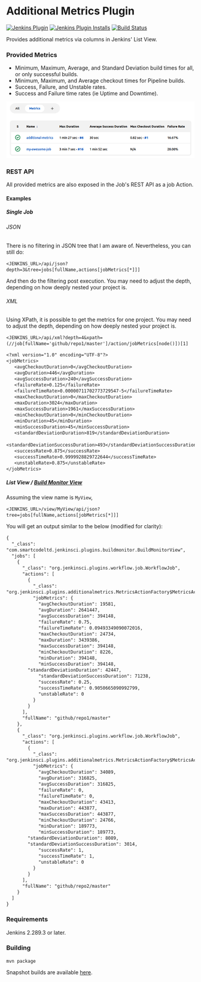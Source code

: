 Additional Metrics Plugin
=========================

[![Jenkins Plugin](https://img.shields.io/jenkins/plugin/v/additional-metrics.svg)](https://plugins.jenkins.io/additional-metrics)
[![Jenkins Plugin Installs](https://img.shields.io/jenkins/plugin/i/additional-metrics.svg?color=blue)](https://plugins.jenkins.io/additional-metrics)
[![Build Status](https://ci.jenkins.io/buildStatus/icon?job=Plugins/additional-metrics-plugin/master)](https://ci.jenkins.io/job/Plugins/job/additional-metrics-plugin/job/master/)

Provides additional metrics via columns in Jenkins' List View.

### Provided Metrics
- Minimum, Maximum, Average, and Standard Deviation build times for all, or only successful builds.
- Minimum, Maximum, and Average checkout times for Pipeline builds.
- Success, Failure, and Unstable rates.
- Success and Failure time rates (ie Uptime and Downtime).

![](images/screenshot.png)

### REST API
All provided metrics are also exposed in the Job's REST API as a job Action.

#### Examples

##### Single Job

###### JSON
There is no filtering in JSON tree that I am aware of. Nevertheless, you can still do:
```
<JENKINS_URL>/api/json?depth=3&tree=jobs[fullName,actions[jobMetrics[*]]]
```
And then do the filtering post execution. You may need to adjust the depth, depending on how deeply nested your project is.

###### XML
Using XPath, it is possible to get the metrics for one project. You may need to adjust the depth, depending on how deeply nested your project is.
```
<JENKINS_URL>/api/xml?depth=4&xpath=(//job[fullName='github/repo1/master']/action/jobMetrics[node()])[1]
```

```
<?xml version="1.0" encoding="UTF-8"?>
<jobMetrics>
   <avgCheckoutDuration>0</avgCheckoutDuration>
   <avgDuration>446</avgDuration>
   <avgSuccessDuration>240</avgSuccessDuration>
   <failureRate>0.125</failureRate>
   <failureTimeRate>0.00000711702773729547-5</failureTimeRate>
   <maxCheckoutDuration>0</maxCheckoutDuration>
   <maxDuration>3024</maxDuration>
   <maxSuccessDuration>1961</maxSuccessDuration>
   <minCheckoutDuration>0</minCheckoutDuration>
   <minDuration>45</minDuration>
   <minSuccessDuration>45</minSuccessDuration>
   <standardDeviationDuration>819</standardDeviationDuration>
   <standardDeviationSuccessDuration>493</standardDeviationSuccessDuration>
   <successRate>0.875</successRate>
   <successTimeRate>0.9999928829722644</successTimeRate>
   <unstableRate>0.875</unstableRate>
</jobMetrics>
```

##### List View / [Build Monitor View](https://plugins.jenkins.io/build-monitor-plugin)
Assuming the view name is `MyView`,
```
<JENKINS_URL>/view/MyView/api/json?tree=jobs[fullName,actions[jobMetrics[*]]]
```

You will get an output similar to the below (modified for clarity):

```
{
  "_class": "com.smartcodeltd.jenkinsci.plugins.buildmonitor.BuildMonitorView",
  "jobs": [
    {
      "_class": "org.jenkinsci.plugins.workflow.job.WorkflowJob",
      "actions": [
        {
          "_class": "org.jenkinsci.plugins.additionalmetrics.MetricsActionFactory$MetricsAction",
          "jobMetrics": {
            "avgCheckoutDuration": 19581,
            "avgDuration": 2641447,
            "avgSuccessDuration": 394148,
            "failureRate": 0.75,
            "failureTimeRate": 0.09493349090072016,
            "maxCheckoutDuration": 24734,
            "maxDuration": 3439386,
            "maxSuccessDuration": 394148,
            "minCheckoutDuration": 8226,
            "minDuration": 394148,
            "minSuccessDuration": 394148,
	    "standardDeviationDuration": 42447,
            "standardDeviationSuccessDuration": 71238,
            "successRate": 0.25,
            "successTimeRate": 0.9050665090992799, 
            "unstableRate": 0
          }
        }
      ],
      "fullName": "github/repo1/master"
    },
    {
      "_class": "org.jenkinsci.plugins.workflow.job.WorkflowJob",
      "actions": [
        {
          "_class": "org.jenkinsci.plugins.additionalmetrics.MetricsActionFactory$MetricsAction",
          "jobMetrics": {
            "avgCheckoutDuration": 34089,
            "avgDuration": 316825,
            "avgSuccessDuration": 316825,
            "failureRate": 0,
            "failureTimeRate": 0,
            "maxCheckoutDuration": 43413,
            "maxDuration": 443877,
            "maxSuccessDuration": 443877,
            "minCheckoutDuration": 24766,
            "minDuration": 189773,
            "minSuccessDuration": 189773,
	    "standardDeviationDuration": 8089,
	    "standardDeviationSuccessDuration": 3014,
            "successRate": 1,
            "successTimeRate": 1, 
            "unstableRate": 0
          }
        }
      ],
      "fullName": "github/repo2/master"
    }
  ]
}
```

### Requirements
Jenkins 2.289.3 or later.

### Building
```
mvn package
```

Snapshot builds are available [here](https://ci.jenkins.io/blue/organizations/jenkins/Plugins%2Fadditional-metrics-plugin/branches/).
